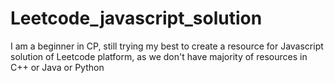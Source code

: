 # Leetcode_javascript_solution
I am a beginner in CP, still trying my best to create a resource for Javascript solution of Leetcode platform, as we don't have majority of resources in C++ or Java or Python
